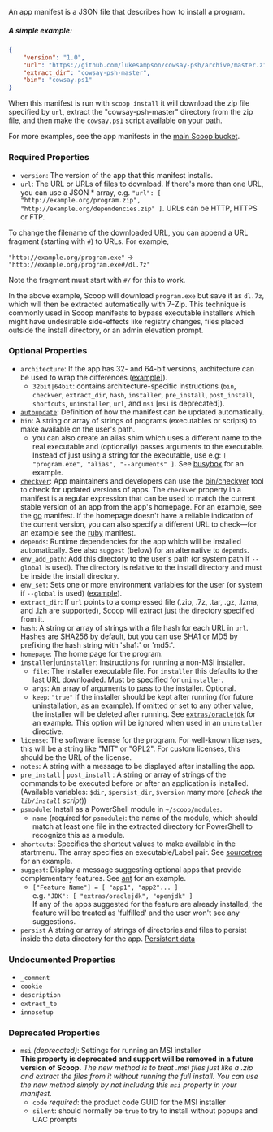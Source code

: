 An app manifest is a JSON file that describes how to install a program.

##### A simple example:
```json
{
    "version": "1.0",
    "url": "https://github.com/lukesampson/cowsay-psh/archive/master.zip",
    "extract_dir": "cowsay-psh-master",
    "bin": "cowsay.ps1"
}
```

When this manifest is run with `scoop install` it will download the zip file specified by `url`, extract the "cowsay-psh-master" directory from the zip file, and then make the `cowsay.ps1` script available on your path.

For more examples, see the app manifests in the [main Scoop bucket](https://github.com/lukesampson/scoop/tree/master/bucket).

### Required Properties

* `version`: The version of the app that this manifest installs.
* `url`: The URL or URLs of files to download. If there's more than one URL, you can use a JSON * array, e.g. `"url": [ "http://example.org/program.zip", "http://example.org/dependencies.zip" ]`. URLs can be HTTP, HTTPS or FTP.

To change the filename of the downloaded URL, you can append a URL fragment (starting with `#`) to URLs. For example,

`"http://example.org/program.exe"` -> `"http://example.org/program.exe#/dl.7z"`

Note the fragment must start with `#/` for this to work.

In the above example, Scoop will download `program.exe` but save it as `dl.7z`, which will then be extracted automatically with 7-Zip. This technique is commonly used in Scoop manifests to bypass executable installers which might have undesirable side-effects like registry changes, files placed outside the install directory, or an admin elevation prompt.

### Optional Properties

* `architecture`: If the app has 32- and 64-bit versions, architecture can be used to wrap the differences ([example](https://github.com/lukesampson/scoop/blob/master/bucket/7zip.json)]).
    * `32bit|64bit`: contains architecture-specific instructions (`bin`, `checkver`, `extract_dir`, `hash`, `installer`,  `pre_install`, `post_install`, `shortcuts`, `uninstaller`, `url`, and `msi` [`msi` is deprecated]).
* [`autoupdate`](App-Manifest-Autoupdate#add-autoupdate-to-a-manifest): Definition of how the manifest can be updated automatically.
* `bin`: A string or array of strings of programs (executables or scripts) to make available on the user's path.
    * you can also create an alias shim which uses a different name to the real executable and (optionally) passes arguments to the executable. Instead of just using a string for the executable, use e.g: `[ "program.exe", "alias", "--arguments" ]`. See [busybox](https://github.com/lukesampson/scoop/blob/master/bucket/busybox.json) for an example.
* [`checkver`](App-Manifest-Autoupdate#add-checkver-to-a-manifest): App maintainers and developers can use the [bin/checkver](https://github.com/lukesampson/scoop/blob/master/bin/checkver.ps1) tool to check for updated versions of apps. The `checkver` property in a manifest is a regular expression that can be used to match the current stable version of an app from the app's homepage. For an example, see the [go](https://github.com/lukesampson/scoop/blob/master/bucket/go.json) manifest. If the homepage doesn't have a reliable indication of the current version, you can also specify a different URL to check—for an example see the [ruby](https://github.com/lukesampson/scoop/blob/master/bucket/ruby.json) manifest.
* `depends`: Runtime dependencies for the app which will be installed automatically. See also `suggest` (below) for an alternative to `depends`.
* `env_add_path`: Add this directory to the user's path (or system path if `--global` is used). The directory is relative to the install directory and must be inside the install directory.
* `env_set`: Sets one or more environment variables for the user (or system if `--global` is used) ([example](https://github.com/lukesampson/scoop/blob/master/bucket/go.json)).
* `extract_dir`: If `url` points to a compressed file (.zip, .7z, .tar, .gz, .lzma, and .lzh are supported), Scoop will extract just the directory specified from it.
* `hash`: A string or array of strings with a file hash for each URL in `url`. Hashes are SHA256 by default, but you can use SHA1 or MD5 by prefixing the hash string with 'sha1:' or 'md5:'.
* `homepage`: The home page for the program.
* `installer`|`uninstaller`: Instructions for running a non-MSI installer.
    * `file`: The installer executable file. For `installer` this defaults to the last URL downloaded. Must be specified for `uninstaller`.
    * `args`: An array of arguments to pass to the installer. Optional.
    * `keep`: `"true"` if the installer should be kept after running (for future uninstallation, as an example). If omitted or set to any other value, the installer will be deleted after running. See [`extras/oraclejdk`](https://github.com/lukesampson/scoop-extras/blob/master/oraclejdk.json) for an example. This option will be ignored when used in an `uninstaller` directive.
* `license`: The software license for the program. For well-known licenses, this will be a string like "MIT" or "GPL2". For custom licenses, this should be the URL of the license.
* `notes`: A string with a message to be displayed after installing the app.
* `pre_install` | `post_install` : A string or array of strings of the commands to be executed before or after an application is installed. (Available variables: `$dir`, `$persist_dir`, `$version` many more (_check the `lib/install` script_))
* `psmodule`: Install as a PowerShell module in `~/scoop/modules`.
    * `name` (required for `psmodule`): the name of the module, which should match at least one file in the extracted directory for PowerShell to recognize this as a module.
* `shortcuts`: Specifies the shortcut values to make available in the startmenu. The array specifies an executable/Label pair. See [sourcetree](https://github.com/lukesampson/scoop-extras/blob/master/sourcetree.json) for an example.
* `suggest`: Display a message suggesting optional apps that provide complementary features. See [ant](https://github.com/lukesampson/scoop/blob/master/bucket/ant.json) for an example. 
    * `["Feature Name"] = [ "app1", "app2"... ]`<br>e.g. `"JDK": [ "extras/oraclejdk", "openjdk" ]`<br>
If any of the apps suggested for the feature are already installed, the feature will be treated as 'fulfilled' and the user won't see any suggestions.
* `persist` A string or array of strings of directories and files to persist inside the data directory for the app. [Persistent data](Persistent-data)

### Undocumented Properties

* `_comment`
* `cookie`
* `description`
* `extract_to`
* `innosetup`

### Deprecated Properties

* `msi` *(deprecated)*: Settings for running an MSI installer<br>
**This property is deprecated and support will be removed in a future version of Scoop.** *The new method is to treat .msi files just like a .zip and extract the files from it without running the full install. You can use the new method simply by not including this `msi` property in your manifest.*
    * `code` *required*: the product code GUID for the MSI installer
    * `silent`: should normally be `true` to try to install without popups and UAC prompts
